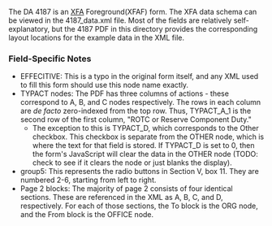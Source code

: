 The DA 4187 is an [XFA](https://en.wikipedia.org/wiki/XFA) Foreground(XFAF) form. The XFA data schema can be viewed in the 4187_data.xml file. Most of the fields are relatively self-explanatory, but the 4187 PDF in this directory provides the corresponding layout locations for the example data in the XML file.

### Field-Specific Notes

* EFFECITIVE: This is a typo in the original form itself, and any XML used to fill this form should use this node name exactly.
* TYPACT nodes: The PDF has three columns of actions - these correspond to A, B, and C nodes respectively. The rows in each column are *de facto* zero-indexed from the top row. Thus, TYPACT_A_1 is the second row of the first column, "ROTC or Reserve Component Duty."
  * The exception to this is TYPACT_D, which corresponds to the Other checkbox. This checkbox is separate from the OTHER node, which is where the text for that field is stored. If TYPACT_D is set to 0, then the form's JavaScript will clear the data in the OTHER node (TODO: check to see if it clears the node or just blanks the display).
* group5: This represents the radio buttons in Section V, box 11. They are numbered 2-6, starting from left to right. 
* Page 2 blocks: The majority of page 2 consists of four identical sections. These are referenced in the XML as A, B, C, and D, respectively. For each of those sections, the To block is the ORG node, and the From block is the OFFICE node.